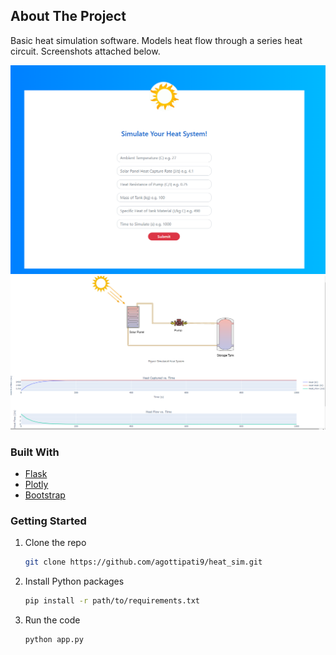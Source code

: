 <div id="top"></div>

<!-- ABOUT THE PROJECT -->
## About The Project

Basic heat simulation software. Models heat flow through a series heat circuit. Screenshots attached below.

![Home Page](/screenshots/HomePage.PNG?raw=true "Home Page")
![Graph Page](/screenshots/GraphPage.PNG?raw=true "Graph Page")

### Built With

* [Flask](https://flask.palletsprojects.com/en/2.0.x/)
* [Plotly](https://plotly.com/)
* [Bootstrap](https://getbootstrap.com)

### Getting Started

1. Clone the repo
   ```sh
   git clone https://github.com/agottipati9/heat_sim.git
   ```
2. Install Python packages
   ```sh
   pip install -r path/to/requirements.txt
   ```
3. Run the code
   ```sh
   python app.py
   ```
